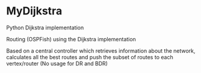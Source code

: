 # MyDijkstra
Python Dijkstra implementation

Routing (OSPFish) using the Dijkstra implementation

Based on a central controller which retrieves information about the network, calculates all the best routes and push the subset of routes to each vertex/router
(No usage for DR and BDR)
